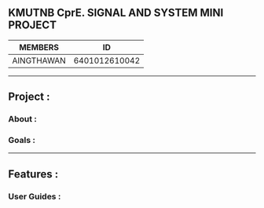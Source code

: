 ## KMUTNB CprE. SIGNAL AND SYSTEM MINI PROJECT

| MEMBERS    | ID            |
|------------|---------------|
| AINGTHAWAN | 6401012610042 |

* * * 

## Project :

### About :

### Goals :

* * *

## Features :

### User Guides :
